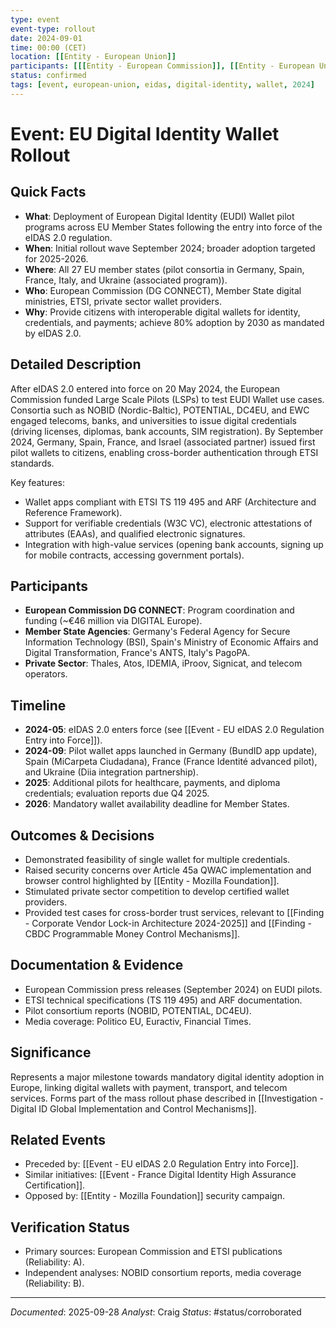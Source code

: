 ```yaml
---
type: event
event-type: rollout
date: 2024-09-01
time: 00:00 (CET)
location: [[Entity - European Union]]
participants: [[[Entity - European Commission]], [[Entity - European Union Agency for the Cooperation of Energy Regulators]], [[Entity - Member State Digital Ministries]], [[Entity - European Telecommunications Standards Institute]]]
status: confirmed
tags: [event, european-union, eidas, digital-identity, wallet, 2024]
---
```


# Event: EU Digital Identity Wallet Rollout

## Quick Facts
- **What**: Deployment of European Digital Identity (EUDI) Wallet pilot programs across EU Member States following the entry into force of the eIDAS 2.0 regulation.
- **When**: Initial rollout wave September 2024; broader adoption targeted for 2025-2026.
- **Where**: All 27 EU member states (pilot consortia in Germany, Spain, France, Italy, and Ukraine (associated program)).
- **Who**: European Commission (DG CONNECT), Member State digital ministries, ETSI, private sector wallet providers.
- **Why**: Provide citizens with interoperable digital wallets for identity, credentials, and payments; achieve 80% adoption by 2030 as mandated by eIDAS 2.0.

## Detailed Description
After eIDAS 2.0 entered into force on 20 May 2024, the European Commission funded Large Scale Pilots (LSPs) to test EUDI Wallet use cases. Consortia such as NOBID (Nordic-Baltic), POTENTIAL, DC4EU, and EWC engaged telecoms, banks, and universities to issue digital credentials (driving licenses, diplomas, bank accounts, SIM registration). By September 2024, Germany, Spain, France, and Israel (associated partner) issued first pilot wallets to citizens, enabling cross-border authentication through ETSI standards.

Key features:
- Wallet apps compliant with ETSI TS 119 495 and ARF (Architecture and Reference Framework).
- Support for verifiable credentials (W3C VC), electronic attestations of attributes (EAAs), and qualified electronic signatures.
- Integration with high-value services (opening bank accounts, signing up for mobile contracts, accessing government portals).

## Participants
- **European Commission DG CONNECT**: Program coordination and funding (~€46 million via DIGITAL Europe).
- **Member State Agencies**: Germany's Federal Agency for Secure Information Technology (BSI), Spain's Ministry of Economic Affairs and Digital Transformation, France's ANTS, Italy's PagoPA.
- **Private Sector**: Thales, Atos, IDEMIA, iProov, Signicat, and telecom operators.

## Timeline
- **2024-05**: eIDAS 2.0 enters force (see [[Event - EU eIDAS 2.0 Regulation Entry into Force]]).
- **2024-09**: Pilot wallet apps launched in Germany (BundID app update), Spain (MiCarpeta Ciudadana), France (France Identité advanced pilot), and Ukraine (Diia integration partnership).
- **2025**: Additional pilots for healthcare, payments, and diploma credentials; evaluation reports due Q4 2025.
- **2026**: Mandatory wallet availability deadline for Member States.

## Outcomes & Decisions
- Demonstrated feasibility of single wallet for multiple credentials.
- Raised security concerns over Article 45a QWAC implementation and browser control highlighted by [[Entity - Mozilla Foundation]].
- Stimulated private sector competition to develop certified wallet providers.
- Provided test cases for cross-border trust services, relevant to [[Finding - Corporate Vendor Lock-in Architecture 2024-2025]] and [[Finding - CBDC Programmable Money Control Mechanisms]].

## Documentation & Evidence
- European Commission press releases (September 2024) on EUDI pilots.
- ETSI technical specifications (TS 119 495) and ARF documentation.
- Pilot consortium reports (NOBID, POTENTIAL, DC4EU).
- Media coverage: Politico EU, Euractiv, Financial Times.

## Significance
Represents a major milestone towards mandatory digital identity adoption in Europe, linking digital wallets with payment, transport, and telecom services. Forms part of the mass rollout phase described in [[Investigation - Digital ID Global Implementation and Control Mechanisms]].

## Related Events
- Preceded by: [[Event - EU eIDAS 2.0 Regulation Entry into Force]].
- Similar initiatives: [[Event - France Digital Identity High Assurance Certification]].
- Opposed by: [[Entity - Mozilla Foundation]] security campaign.

## Verification Status
- Primary sources: European Commission and ETSI publications (Reliability: A).
- Independent analyses: NOBID consortium reports, media coverage (Reliability: B).

---
*Documented*: 2025-09-28
*Analyst*: Craig
*Status*: #status/corroborated

